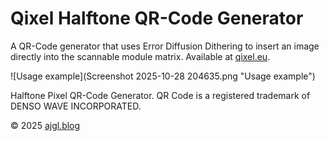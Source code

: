 # Qixel Halftone QR-Code Generator

A QR-Code generator that uses Error Diffusion Dithering to insert an image directly into the scannable module matrix. Available at [qixel.eu](https://qixel.eu).

![Usage example](Screenshot 2025-10-28 204635.png "Usage example")

Halftone Pixel QR-Code Generator.
QR Code is a registered trademark
of DENSO WAVE INCORPORATED.

© 2025 [ajgl.blog](https://ajgl.blog)
